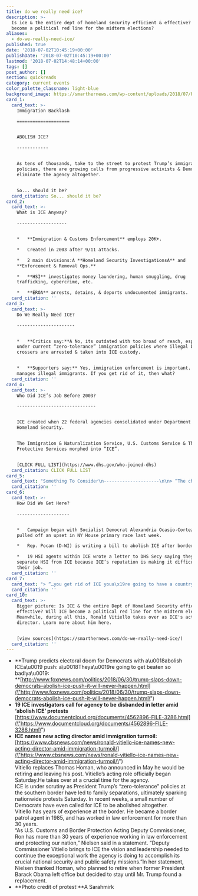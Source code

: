 ```yaml
---
title: do we really need ice?
description: >-
  Is ice & the entire dept of homeland security efficient & effective? will ice
  become a political red line for the midterm elections?
aliases:
  - do-we-really-need-ice/
published: true
date: '2018-07-02T10:45:19+00:00'
publishDate: '2018-07-02T10:45:19+00:00'
lastmod: '2018-07-02T14:48:14+00:00'
tags: []
post_author: []
section: quickreads
category: current events
color_palette_classname: light-blue
background_image: https://smarthernews.com/wp-content/uploads/2018/07/Protest_Against_ICE_01.jpg
card_1:
  card_text: >-
    Immigration Backlash

    ====================


    ABOLISH ICE?

    ------------


    As tens of thousands, take to the street to protest Trump’s immigration
    policies, there are growing calls from progressive activists & Democrats to
    eliminate the agency altogether.


    So... should it be?
  card_citation: So... should it be?
card_2:
  card_text: >-
    What is ICE Anyway?

    -------------------


    *   **Immigration & Customs Enforcement** employs 20K+.

    *   Created in 2003 after 9/11 attacks.

    *   2 main divisions:A **Homeland Security InvestigationsA** and
    **Enforcement & Removal Ops.**

    *   **HSI** investigates money laundering, human smuggling, drug
    trafficking, cybercrime, etc.

    *   **EROA** arrests, detains, & deports undocumented immigrants.
  card_citation: ''
card_3:
  card_text: >-
    Do We Really Need ICE?

    ----------------------


    *   **Critics say:**A No, its outdated with too broad of reach, especially
    under current “zero-tolerance” immigration policies where illegal border
    crossers are arrested & taken into ICE custody.


    *   **Supporters say:** Yes, immigration enforcement is important. ICE
    manages illegal immigrants. If you get rid of it, then what?
  card_citation: ''
card_4:
  card_text: >-
    Who Did ICE’s Job Before 2003?

    ------------------------------


    ICE created when 22 federal agencies consolidated under Department of
    Homeland Security.


    The Immigration & Naturalization Service, U.S. Customs Service & The Federal
    Protective Services morphed into “ICE”.


    [CLICK FULL LIST](https://www.dhs.gov/who-joined-dhs)
  card_citation: CLICK FULL LIST
card_5:
  card_text: "Something To Consider\n---------------------\n\n> “The child of a forced marriage between two defunct federal agencies a\x14 The United States Customs Service and the Immigration and Naturalization Service a\x14 ICE has long struggled to balance its dual roles of transnational criminal investigations and deportations.”\n> \n> New York Times"
  card_citation: ''
card_6:
  card_text: >-
    How Did We Get Here?

    --------------------


    *   Campaign began with Socialist Democrat Alexandria Ocasio-Cortez who
    pulled off an upset in NY House primary race last week.

    *   Rep. Pocan (D-WI) is writing a bill to abolish ICE after border visit.

    *   19 HSI agents within ICE wrote a letter to DHS Secy saying they want to
    separate HSI from ICE because ICE’s reputation is making it difficult to do
    their job.
  card_citation: ''
card_7:
  card_text: "> “…you get rid of ICE youa\x19re going to have a country that youa\x19re going to be afraid to walk out of your house.”\n> \n> Pres. Trump on calls to abolish ICE, predicting Democrats will beA a\x1Cbeaten so badlya\x1D if that's their campaign for the midterms.A In a tweet later, he reiterated there was a\x1Czero chancea\x1D of ICE being abolished."
  card_citation: ''
card_10:
  card_text: >-
    Bigger picture: Is ICE & the entire Dept of Homeland Security efficient &
    effective? Will ICE become a political red line for the midterm elections?
    Meanwhile, during all this, Ronald Vitiello takes over as ICE's acting
    director. Learn more about him here.


    [view sources](https://smarthernews.com/do-we-really-need-ice/)
  card_citation: ''
---
```

*   **Trump predicts electoral doom for Democrats with a\\u0018abolish ICEa\\u0019 push: a\\u0018Theya\\u0019re going to get beaten so badlya\\u0019:  
    **[http://www.foxnews.com/politics/2018/06/30/trump-slaps-down-democrats-abolish-ice-push-it-will-never-happen.html](\"http://www.foxnews.com/politics/2018/06/30/trump-slaps-down-democrats-abolish-ice-push-it-will-never-happen.html\")
*   **19 ICE investigators call for agency to be disbanded in letter amid ‘abolish ICE’ protests**  
    [https://www.documentcloud.org/documents/4562896-FILE-3286.html](\"https://www.documentcloud.org/documents/4562896-FILE-3286.html\")
*   **ICE names new acting director amid immigration turmoil:**  
    [https://www.cbsnews.com/news/ronald-vitiello-ice-names-new-acting-director-amid-immigration-turmoil/](\"https://www.cbsnews.com/news/ronald-vitiello-ice-names-new-acting-director-amid-immigration-turmoil/\")  
    Vitiello replaces Thomas Homan, who announced in May he would be retiring and leaving his post. Vitiello’s acting role officially began Saturday.He takes over at a crucial time for the agency.  
    ICE is under scrutiny as President Trump’s “zero-tolerance” policies at the southern border have led to family separations, ultimately sparking nationwide protests Saturday. In recent weeks, a small number of Democrats have even called for ICE to be abolished altogether.  
    Vitiello has years of experience at the border. He became a border patrol agent in 1985, and has worked in law enforcement for more than 30 years.  
    “As U.S. Customs and Border Protection Acting Deputy Commissioner, Ron has more than 30 years of experience working in law enforcement and protecting our nation,” Nielsen said in a statement. “Deputy Commissioner Vitiello brings to ICE the vision and leadership needed to continue the exceptional work the agency is doing to accomplish its crucial national security and public safety missions.”In her statement, Nielsen thanked Homan, who planned to retire when former President Barack Obama left office but decided to stay until Mr. Trump found a replacement.
*   **Photo credit of protest:**A Sarahmirk